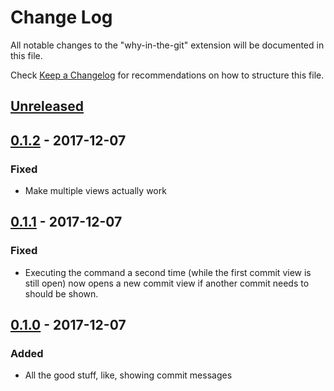 # Change Log

All notable changes to the "why-in-the-git" extension will be documented in this
file.

Check [Keep a Changelog](http://keepachangelog.com/) for recommendations on how
to structure this file.

## [Unreleased]

## [0.1.2] - 2017-12-07
### Fixed
- Make multiple views actually work

## [0.1.1] - 2017-12-07
### Fixed
- Executing the command a second time (while the first commit view is still
  open) now opens a new commit view if another commit needs to should be shown.

## [0.1.0] - 2017-12-07
### Added
- All the good stuff, like, showing commit messages


[Unreleased]: https://github.com/killercup/vscode-why-in-the-git/compare/v0.1.0...HEAD
[0.1.2]: https://github.com/killercup/vscode-why-in-the-git/compare/v0.1.1...v0.1.2
[0.1.1]: https://github.com/killercup/vscode-why-in-the-git/compare/v0.1.0...v0.1.1
[0.1.0]: https://github.com/killercup/vscode-why-in-the-git/compare/f5b72fc141cd7c22af3a7118668f149da32956ff...v0.1.0
